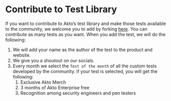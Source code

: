 # Contribute to Test Library

If you want to contribute to Akto’s test library and make those tests available to the community, we welcome you to add by forking [here](https://github.com/akto-api-security/tests-library). You can contribute as many tests as you want. When you add the test, we will do the following:

1. We will add your name as the author of the test to the product and website.
2. We give you a shoutout on our socials.
3. Every month we select the `Test of the month` of all the custom tests developed by the community. if your test is selected, you will get the following:
   1. Exclusive Akto Merch
   2. 3 months of Akto Enterprise free
   3. Recognition among security engineers and pen testers
